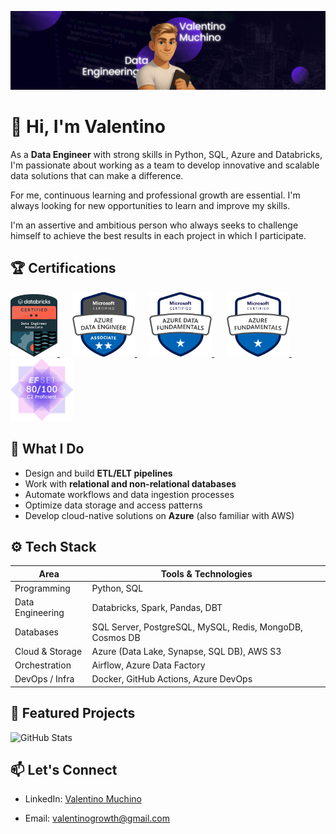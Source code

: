 <p align="center">
    <img src="images/profile_banner.png" alt="Profile banner" width=1100/>
</p>

# 👋 Hi, I'm Valentino

As a **Data Engineer** with strong skills in Python, SQL, Azure and Databricks, I'm passionate about working as a team to develop innovative and scalable data solutions that can make a difference.

For me, continuous learning and professional growth are essential. I'm always looking for new opportunities to learn and improve my skills.

I'm an assertive and ambitious person who always seeks to challenge himself to achieve the best results in each project in which I participate.

## 🏆 Certifications
<p>
  <a href="https://credentials.databricks.com/ad0985d5-8f7d-411e-9d69-35e5742c0795">
    <img src="images/databricks_data_engineer_badge.png" alt="Databricks Data Engineer Associate Badge" width="75" />
  </a>
  &nbsp;&nbsp;&nbsp;&nbsp;
  <a href="https://learn.microsoft.com/api/credentials/share/en-us/ValentinoMuchino-1227/6C418EE4F3D79675?sharingId">
    <img src="images/azure_data_engineer_badge.png" alt="Azure Data Engineer Associate Badge" width="100"/>
  </a>
  &nbsp;&nbsp;&nbsp;&nbsp;
  <a href="https://learn.microsoft.com/api/credentials/share/en-us/ValentinoMuchino-1227/BC7BF86DC2CE4A70?sharingId">
    <img src="images/azure_data_fundamentals_badge.png" alt="Azure Data Fundamentals Badge" width="100"/>
  </a>
  &nbsp;&nbsp;&nbsp;&nbsp;
  <a href="https://learn.microsoft.com/api/credentials/share/en-us/ValentinoMuchino-1227/71053DFB7EE56738?sharingId">
    <img src="images/azure_fundamentals_badge.png" alt="Azure Fundamentals Badge" width="100"/>
  </a>
  &nbsp;&nbsp;&nbsp;&nbsp;
  <a href="https://www.efset.org/cert/Lfu9Nt">
    <img src="images/efset_badge.png" alt="EF Set English Test Badge" width="100" />
  </a>
</p>

## 💼 What I Do

- Design and build **ETL/ELT pipelines**
- Work with **relational and non-relational databases**
- Automate workflows and data ingestion processes
- Optimize data storage and access patterns
- Develop cloud-native solutions on **Azure** (also familiar with AWS)

## ⚙️ Tech Stack

| Area              | Tools & Technologies |
|-------------------|----------------------|
| Programming       | Python, SQL    |
| Data Engineering  | Databricks, Spark, Pandas, DBT |
| Databases         | SQL Server, PostgreSQL, MySQL, Redis, MongoDB, Cosmos DB |
| Cloud & Storage   | Azure (Data Lake, Synapse, SQL DB), AWS S3 |
| Orchestration     | Airflow, Azure Data Factory |
| DevOps / Infra    | Docker, GitHub Actions, Azure DevOps |

## 📂 Featured Projects

![GitHub Stats](https://github-readme-stats.vercel.app/api/top-langs/?username=valemuchino&theme=midnight-purple&show_icons=true&hide_border=true&layout=compact)

## 📫 Let's Connect

- LinkedIn: [Valentino Muchino](https://www.linkedin.com/in/valentinomuchino/)
<!-- - Portfolio / Blog: [your-site] -->
- Email: valentinogrowth@gmail.com